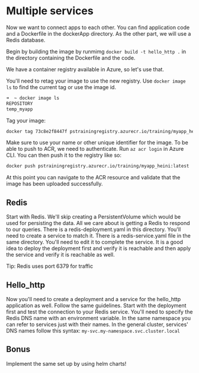# Multiple services

Now we want to connect apps to each other. You can find application code and a  Dockerfile in the dockerApp directory. As the other part, we will use a Redis database. 

Begin by building the image by runmimg `docker build -t hello_http .` in the directory containing the Dockerfile and the code.

We have a container registry available in Azure, so let's use that.

You'll need to retag your image to use the new registry. Use `docker image ls` to find the current tag or use the image id.

```sh
➜  ~ docker image ls                                                 
REPOSITORY                                                                      TAG            IMAGE ID       CREATED          SIZE
temp_myapp                                                                      latest         73c8e2f8447f   31 minutes ago   27.2MB
```

Tag your image:
```sh
docker tag 73c8e2f8447f pstrainingregistry.azurecr.io/training/myapp_heini:latest
```

Make sure to use your name or other unique identifier for the image. To be able to push to ACR, we need to authenticate. Run `az acr login` in Azure CLI. You can then push it to the registry like so:
```sh
docker push pstrainingregistry.azurecr.io/training/myapp_heini:latest
```

At this point you can navigate to the ACR resource and validate that the image has been uploaded successfully.

## Redis

Start with Redis. We'll skip creating a PersistentVolume which would be used for persisting the data. All we care about is getting a Redis to respond to our queries. There is a redis-deployment.yaml in this directory. You'll need to create a service to match it. There is a redis-service.yaml file in the same directory. You'll need to edit it to complete the service. It is a good idea to deploy the deployment first and verify it is reachable and then apply the service and verify it is reachable as well.

Tip: Redis uses port 6379 for traffic

## Hello_http

Now you'll need to create a deployment and a service for the hello_http application as well. Follow the same guidelines. Start with the deployment first and test the connection to your Redis service. You'll need to specify the Redis DNS name with an environment variable. In the same namespace you can refer to services just with their names. In the general cluster, services' DNS names follow this syntax:
`my-svc.my-namespace.svc.cluster.local`

## Bonus 

Implement the same set up by using helm charts!